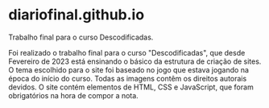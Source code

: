 # diariofinal.github.io
Trabalho final para o curso Descodificadas.

Foi realizado o trabalho final para o curso "Descodificadas", que desde Fevereiro de 2023 está ensinando o básico da estrutura de criação de sites.
O tema escolhido para o site foi baseado no jogo que estava jogando na época do início do curso. Todas as imagens contêm os direitos autorais devidos.
O site contém elementos de HTML, CSS e JavaScript, que foram obrigatórios na hora de compor a nota.
